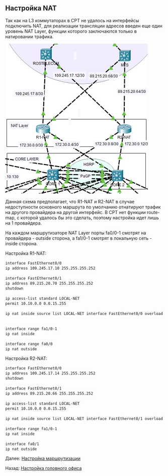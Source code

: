 ## Настройка NAT

Так как на L3 коммутаторах в CPT не удалось на интерфейсы подключить NAT, для реализации трансляции адресов введен еще один уровень NAT Layer, функции которого заключаются только в натировании трафика.

![Alt text](../images/1.15-nat-layer.png)

Данная схема предполагает, что R1-NAT и R2-NAT в случае недоступности основного маршрута по умолчанию отнатируют трафик на другого провайдера на другой интерфейс. В CPT нет функции route-map, с которой удалось бы это сделать, поэтому настройка идет лишь на 1 провайдера.

На каждом маршрутизаторе NAT Layer порты fa0/0-1 смотрят на провайдера - outside сторона, а fa1/0-1 смотрят в локальную сеть - inside сторона.

Настройка R1-NAT:

```
interface FastEthernet0/0
ip address 109.245.17.10 255.255.255.252

interface FastEthernet0/1
ip address 89.215.20.70 255.255.255.252
shutdown

ip access-list standard LOCAL-NET
permit 10.10.0.0 0.0.15.255

ip nat inside source list LOCAL-NET interface FastEthernet0/0 overload


interface range fa1/0-1
ip nat inside

interface range fa0/0
ip nat outside
```

Настройка R2-NAT:

```
interface FastEthernet0/0
ip address 109.245.17.14 255.255.255.252
shutdown

interface FastEthernet0/1
ip address 89.215.20.66 255.255.255.252

ip access-list standard LOCAL-NET
permit 10.10.0.0 0.0.15.255

ip nat inside source list LOCAL-NET interface FastEthernet0/1 overload

interface range fa1/0-1
ip nat inside

interface fa0/1
ip nat outside
```


Далее: [Настройка маршрутизации](./routing_settings.md)

Назад: [Настройка головного офиса](./main_office.md)